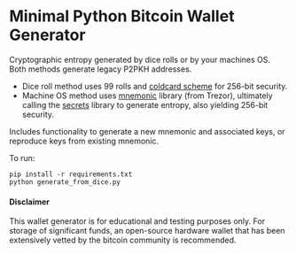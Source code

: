 # Minimal Python Bitcoin Wallet Generator

Cryptographic entropy generated by dice rolls or by your machines OS. Both methods generate legacy P2PKH addresses.

- Dice roll method uses 99 rolls and [coldcard scheme](https://coldcard.com/docs/verifying-dice-roll-math/) for 256-bit security.
- Machine OS method uses [mnemonic](https://pypi.org/project/mnemonic/) library (from Trezor), ultimately calling the [secrets](https://docs.python.org/3/library/secrets.html) library to generate entropy, also yielding 256-bit security.

Includes functionality to generate a new mnemonic and associated keys, or reproduce keys from existing mnemonic.

To run:
```
pip install -r requirements.txt
python generate_from_dice.py
```


#### Disclaimer
This wallet generator is for educational and testing purposes only. For storage of significant funds, an open-source hardware wallet that has been extensively vetted by the bitcoin community is recommended.
